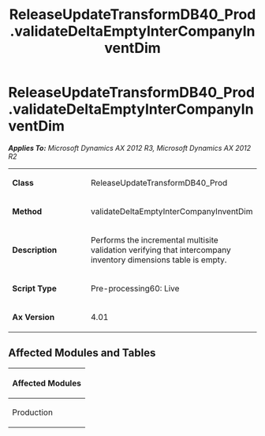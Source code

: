 ﻿---
title: ReleaseUpdateTransformDB40_Prod.validateDeltaEmptyInterCompanyInventDim
TOCTitle: ReleaseUpdateTransformDB40_Prod.validateDeltaEmptyInterCompanyInventDim
ms:assetid: 01ae39ba-2c99-7c21-404d-4d54808dd3dc
ms:mtpsurl: https://msdn.microsoft.com/en-us/library/JJ684632(v=AX.60)
ms:contentKeyID: 49706329
ms.date: 05/18/2015
mtps_version: v=AX.60
---

# ReleaseUpdateTransformDB40\_Prod.validateDeltaEmptyInterCompanyInventDim 


_**Applies To:** Microsoft Dynamics AX 2012 R3, Microsoft Dynamics AX 2012 R2_

<table>
<colgroup>
<col style="width: 50%" />
<col style="width: 50%" />
</colgroup>
<tbody>
<tr class="odd">
<td><p><strong>Class</strong></p></td>
<td><p>ReleaseUpdateTransformDB40_Prod</p></td>
</tr>
<tr class="even">
<td><p><strong>Method</strong></p></td>
<td><p>validateDeltaEmptyInterCompanyInventDim</p></td>
</tr>
<tr class="odd">
<td><p><strong>Description</strong></p></td>
<td><p>Performs the incremental multisite validation verifying that intercompany inventory dimensions table is empty.</p></td>
</tr>
<tr class="even">
<td><p><strong>Script Type</strong></p></td>
<td><p>Pre-processing60: Live</p></td>
</tr>
<tr class="odd">
<td><p><strong>Ax Version</strong></p></td>
<td><p>4.01</p></td>
</tr>
</tbody>
</table>


## Affected Modules and Tables

<table>
<colgroup>
<col style="width: 100%" />
</colgroup>
<thead>
<tr class="header">
<th><p>Affected Modules</p></th>
</tr>
</thead>
<tbody>
<tr class="odd">
<td><p>Production</p></td>
</tr>
</tbody>
</table>

  


